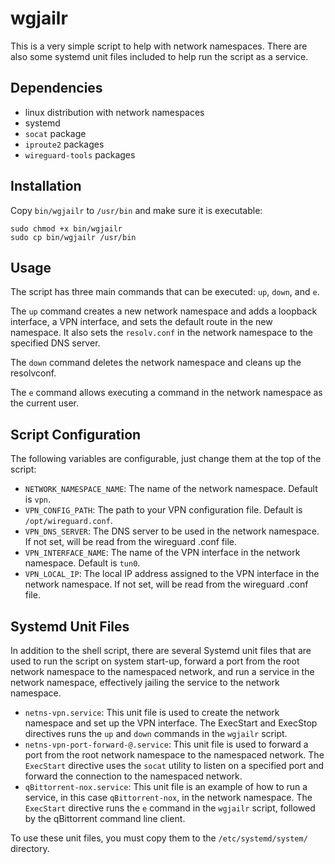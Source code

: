 # wgjailr
This is a very simple script to help with network namespaces. There are also some systemd unit files included to help
run the script as a service.

## Dependencies
* linux distribution with network namespaces
* systemd
* `socat` package
* `iproute2` packages
* `wireguard-tools` packages

## Installation
Copy `bin/wgjailr` to `/usr/bin` and make sure it is executable:
```
sudo chmod +x bin/wgjailr
sudo cp bin/wgjailr /usr/bin
```

## Usage
The script has three main commands that can be executed: `up`, `down`, and `e`.

The `up` command creates a new network namespace and adds a loopback interface, a VPN interface, and sets the default route in the new namespace. It also sets the `resolv.conf` in the network namespace to the specified DNS server.

The `down` command deletes the network namespace and cleans up the resolvconf.

The `e` command allows executing a command in the network namespace as the current user.

## Script Configuration

The following variables are configurable, just change them at the top of the script:
* `NETWORK_NAMESPACE_NAME`: The name of the network namespace. Default is `vpn`.
* `VPN_CONFIG_PATH`: The path to your VPN configuration file. Default is `/opt/wireguard.conf`.
* `VPN_DNS_SERVER`: The DNS server to be used in the network namespace. If not set, will be read from the wireguard .conf file.
* `VPN_INTERFACE_NAME`: The name of the VPN interface in the network namespace. Default is `tun0`.
* `VPN_LOCAL_IP`: The local IP address assigned to the VPN interface in the network namespace. If not set, will be read from the wireguard .conf file.

## Systemd Unit Files
In addition to the shell script, there are several Systemd unit files that are used to run the script on system start-up, forward a port from the root network namespace to the namespaced network, and run a service in the network namespace, effectively jailing the service to the network namespace.
* `netns-vpn.service`: This unit file is used to create the network namespace and set up the VPN interface. The ExecStart and ExecStop directives runs the `up` and `down` commands in the `wgjailr` script.
* `netns-vpn-port-forward-@.service`: This unit file is used to forward a port from the root network namespace to the namespaced network. The `ExecStart` directive uses the `socat` utility to listen on a specified port and forward the connection to the namespaced network.
* `qBittorrent-nox.service`: This unit file is an example of how to run a service, in this case `qBittorrent-nox`, in the network namespace. The `ExecStart` directive runs the `e` command in the `wgjailr` script, followed by the qBittorrent command line client.

To use these unit files, you must copy them to the `/etc/systemd/system/` directory.
